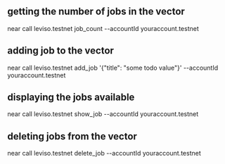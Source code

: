 
##  getting the number of jobs in the vector
near call leviso.testnet job_count --accountId youraccount.testnet

##  adding job to the vector 
near call leviso.testnet add_job '{"title": "some todo value"}' --accountId youraccount.testnet

##  displaying the jobs available 
near call leviso.testnet show_job --accountId youraccount.testnet

##  deleting jobs from the vector
near call leviso.testnet delete_job --accountId youraccount.testnet